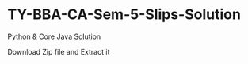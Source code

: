 # TY-BBA-CA-Sem-5-Slips-Solution
Python &amp; Core Java Solution

Download Zip file and Extract it 
